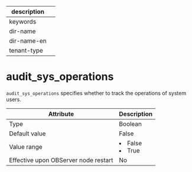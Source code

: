 | description ||
|---|---|
| keywords ||
| dir-name ||
| dir-name-en ||
| tenant-type ||

audit_sys_operations
=========================================

`audit_sys_operations` specifies whether to track the operations of system users.


| **Attribute** | **Description** |
|------------------|--------------------------------------------------------------------------------------------------------|
| Type | Boolean |
| Default value | False |
| Value range | <li> False   <li> True |
| Effective upon OBServer node restart | No |




